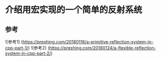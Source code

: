 # 介绍用宏实现的一个简单的反射系统




## 参考
![参考1] (https://preshing.com/20180116/a-primitive-reflection-system-in-cpp-part-1/)
![参考2] (https://preshing.com/20180124/a-flexible-reflection-system-in-cpp-part-2/)